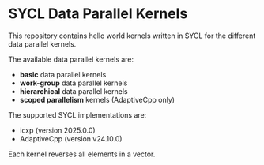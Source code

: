 # SYCL Data Parallel Kernels

This repository contains hello world kernels written in SYCL for the different data parallel kernels.

The available data parallel kernels are: 

- **basic** data parallel kernels
- **work-group** data parallel kernels
- **hierarchical** data parallel kernels
- **scoped parallelism** kernels (AdaptiveCpp only)

The supported SYCL implementations are:

- icxp (version 2025.0.0)
- AdaptiveCpp (version v24.10.0)

Each kernel reverses all elements in a vector. 